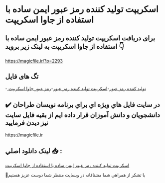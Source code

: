 # اسکریپت تولید کننده رمز عبور ایمن ساده با استفاده از جاوا اسکریپت

## برای دریافت اسکریپت تولید کننده رمز عبور ایمن ساده با استفاده از جاوا اسکریپت به لینک زیر بروید 👇

https://magicfile.ir/?p=2293

## تگ های فایل

-[ تولید کننده رمز عبور](https://magicfile.ir/product/%d8%a7%d8%b3%da%a9%d8%b1%db%8c%d9%be%d8%aa-%d8%aa%d9%88%d9%84%db%8c%d8%af-%da%a9%d9%86%d9%86%d8%af%d9%87-%d8%b1%d9%85%d8%b2-%d8%b9%d8%a8%d9%88%d8%b1-%d8%a7%db%8c%d9%85%d9%86-%d8%b3%d8%a7%d8%af%d9%87_%d8%ac%d8%a7%d9%88%d8%a7-%d8%a7%d8%b3%da%a9%d8%b1%db%8c%d9%be%d8%aa/)-[اسکریپت تولید کننده رمز عبور](https://magicfile.ir/product/%d8%a7%d8%b3%da%a9%d8%b1%db%8c%d9%be%d8%aa-%d8%aa%d9%88%d9%84%db%8c%d8%af-%da%a9%d9%86%d9%86%d8%af%d9%87-%d8%b1%d9%85%d8%b2-%d8%b9%d8%a8%d9%88%d8%b1-%d8%a7%db%8c%d9%85%d9%86-%d8%b3%d8%a7%d8%af%d9%87_%d8%ac%d8%a7%d9%88%d8%a7-%d8%a7%d8%b3%da%a9%d8%b1%db%8c%d9%be%d8%aa/)-[رمز عبور جاوا اسکریپت](https://magicfile.ir/product/%d8%a7%d8%b3%da%a9%d8%b1%db%8c%d9%be%d8%aa-%d8%aa%d9%88%d9%84%db%8c%d8%af-%da%a9%d9%86%d9%86%d8%af%d9%87-%d8%b1%d9%85%d8%b2-%d8%b9%d8%a8%d9%88%d8%b1-%d8%a7%db%8c%d9%85%d9%86-%d8%b3%d8%a7%d8%af%d9%87_%d8%ac%d8%a7%d9%88%d8%a7-%d8%a7%d8%b3%da%a9%d8%b1%db%8c%d9%be%d8%aa/)

## ✔️ در سايت فايل هاي ويژه اي براي برنامه نويسان طراحان دانشجويان و دانش آموزان قرار داده ايم از بقيه فايل سايت نيز ديدن فرماييد

https://magicfile.ir


## لينک دانلود اصلي 📥 :

[اسکریپت تولید کننده رمز عبور ایمن ساده با استفاده از جاوا اسکریپت](https://magicfile.ir/product/%d8%a7%d8%b3%da%a9%d8%b1%db%8c%d9%be%d8%aa-%d8%aa%d9%88%d9%84%db%8c%d8%af-%da%a9%d9%86%d9%86%d8%af%d9%87-%d8%b1%d9%85%d8%b2-%d8%b9%d8%a8%d9%88%d8%b1-%d8%a7%db%8c%d9%85%d9%86-%d8%b3%d8%a7%d8%af%d9%87_%d8%ac%d8%a7%d9%88%d8%a7-%d8%a7%d8%b3%da%a9%d8%b1%db%8c%d9%be%d8%aa/) 


🙏با تشکر از همراهي شما مشتاقانه در وبسایت منتظر شما دوست عزیز هستیم

